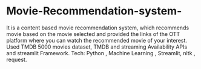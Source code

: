 # Movie-Recommendation-system-
It is a content based movie recommendation system, which recommends movie based on the movie selected and provided the links of the OTT platform where you can watch the recommended movie of your interest. Used TMDB 5000 movies dataset, TMDB and streaming Availability APIs and streamlit Framework. Tech: Python , Machine Learning , Streamlit, nltk , request. 
